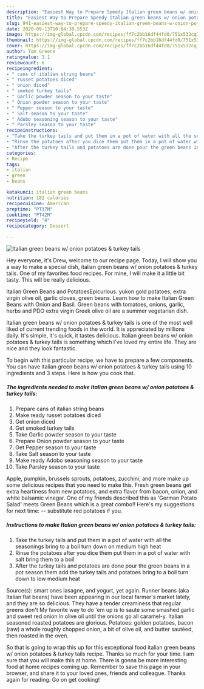 ```yaml
---
description: "Easiest Way to Prepare Speedy Italian green beans w/ onion potatoes &amp;amp; turkey tails"
title: "Easiest Way to Prepare Speedy Italian green beans w/ onion potatoes &amp;amp; turkey tails"
slug: 941-easiest-way-to-prepare-speedy-italian-green-beans-w-onion-potatoes-and-amp-turkey-tails
date: 2020-09-13T10:04:38.553Z
image: https://img-global.cpcdn.com/recipes/ff7c2bb16df44fd0/751x532cq70/italian-green-beans-w-onion-potatoes-turkey-tails-recipe-main-photo.jpg
thumbnail: https://img-global.cpcdn.com/recipes/ff7c2bb16df44fd0/751x532cq70/italian-green-beans-w-onion-potatoes-turkey-tails-recipe-main-photo.jpg
cover: https://img-global.cpcdn.com/recipes/ff7c2bb16df44fd0/751x532cq70/italian-green-beans-w-onion-potatoes-turkey-tails-recipe-main-photo.jpg
author: Tom Greene
ratingvalue: 3.1
reviewcount: 6
recipeingredient:
- " cans of italian string beans"
- " russet potatoes diced"
- " onion diced"
- " smoked turkey tails"
- " Garlic powder season to your taste"
- " Onion powder season to your taste"
- " Pepper season to your taste"
- " Salt season to your taste"
- " Adobo seasoning season to your taste"
- " Parsley season to your taste"
recipeinstructions:
- "Take the turkey tails and put them in a pot of water with all the seasonings bring to a boil turn down on medium high heat"
- "Rinse the potatoes after you dice them put them in a pot of water with salt bring them to a boil"
- "After the turkey tails and potatoes are done pour the green beans in a pot season them add the turkey tails and potatoes bring to a boil turn down to low medium heat"
categories:
- Recipe
tags:
- italian
- green
- beans

katakunci: italian green beans 
nutrition: 182 calories
recipecuisine: American
preptime: "PT37M"
cooktime: "PT42M"
recipeyield: "4"
recipecategory: Dessert

---
```



![Italian green beans w/ onion potatoes &amp; turkey tails](https://img-global.cpcdn.com/recipes/ff7c2bb16df44fd0/751x532cq70/italian-green-beans-w-onion-potatoes-turkey-tails-recipe-main-photo.jpg)

Hey everyone, it's Drew, welcome to our recipe page. Today, I will show you a way to make a special dish, italian green beans w/ onion potatoes &amp; turkey tails. One of my favorites food recipes. For mine, I will make it a little bit tasty. This will be really delicious.

Italian Green Beans and PotatoesEpicurious. yukon gold potatoes, extra virgin olive oil, garlic cloves, green beans. Learn how to make Italian Green Beans with Onion and Basil. Green beans with tomatoes, onions, garlic, herbs and PDO extra virgin Greek olive oil are a summer vegetarian dish.

Italian green beans w/ onion potatoes &amp; turkey tails is one of the most well liked of current trending foods in the world. It is appreciated by millions daily. It's simple, it's quick, it tastes delicious. Italian green beans w/ onion potatoes &amp; turkey tails is something which I've loved my entire life. They are nice and they look fantastic.


To begin with this particular recipe, we have to prepare a few components. You can have italian green beans w/ onion potatoes &amp; turkey tails using 10 ingredients and 3 steps. Here is how you cook that.

<!--inarticleads1-->

##### The ingredients needed to make Italian green beans w/ onion potatoes &amp; turkey tails:

1. Prepare  cans of italian string beans
1. Make ready  russet potatoes diced
1. Get  onion diced
1. Get  smoked turkey tails
1. Take  Garlic powder season to your taste
1. Prepare  Onion powder season to your taste
1. Get  Pepper season to your taste
1. Take  Salt season to your taste
1. Make ready  Adobo seasoning season to your taste
1. Take  Parsley season to your taste


Apple, pumpkin, brussels sprouts, potatoes, zucchini, and more make up some delicious recipes that you need to make this. Fresh green beans get extra heartiness from new potatoes, and extra flavor from bacon, onion, and white balsamic vinegar. One of my friends described this as &#39;German Potato Salad&#39; meets Green Beans which is a great combo!! Here&#39;s my suggestions for next time: -- substitute red potatoes if you. 

<!--inarticleads2-->

##### Instructions to make Italian green beans w/ onion potatoes &amp; turkey tails:

1. Take the turkey tails and put them in a pot of water with all the seasonings bring to a boil turn down on medium high heat
1. Rinse the potatoes after you dice them put them in a pot of water with salt bring them to a boil
1. After the turkey tails and potatoes are done pour the green beans in a pot season them add the turkey tails and potatoes bring to a boil turn down to low medium heat


Source(s): smart ones lasagne, and yogurt, yet again. Runner beans (aka Italian flat beans) have been appearing in our local farmer&#39;s market lately, and they are so delicious. They have a tender creaminess that regular greens don&#39;t My favorite way to do &#39;em up is to saute some smashed garlic and sweet red onion in olive oil until the onions go all caramel-y. Italian seasoned roasted potatoes are glorious. Potatoes: golden potatoes, bacon (raw) a whole roughly chopped onion, a bit of olive oil, and butter sautéed, then roasted in the oven. 

So that is going to wrap this up for this exceptional food italian green beans w/ onion potatoes &amp; turkey tails recipe. Thanks so much for your time. I am sure that you will make this at home. There is gonna be more interesting food at home recipes coming up. Remember to save this page in your browser, and share it to your loved ones, friends and colleague. Thanks again for reading. Go on get cooking!
